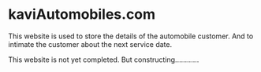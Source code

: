 # kaviAutomobiles.com
This website is used to store the details of the automobile customer.
And to intimate the customer about the next service date.



This website is not yet completed. But constructing............
